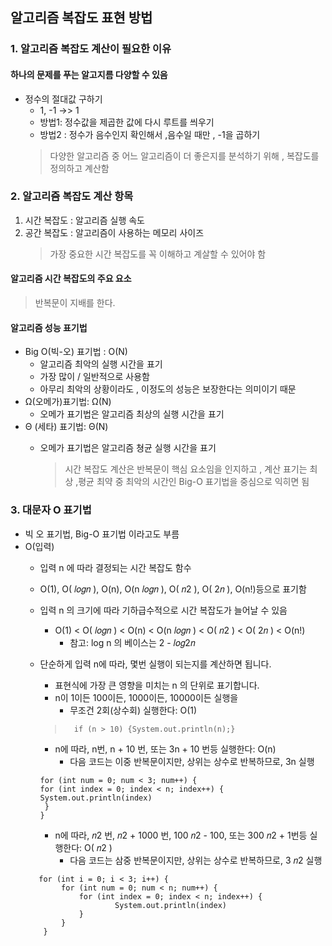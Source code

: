 ## 알고리즘 복잡도 표현 방법

### 1. 알고리즘 복잡도 계산이 필요한 이유
#### 하나의 문제를 푸는 알고지름 다양할 수 있음 
- 정수의 절대값 구하기 
   - 1, -1 ->> 1
   - 방법1: 정수값을 제곱한 값에 다시 루트를 씌우기
   - 방법2 : 정수가 음수인지 확인해서 ,음수일 때만 , -1을 곱하기 
  >  다양한 알고리즘 중 어느 알고리즘이 더 좋은지를 분석하기 위해 , 복잡도를 정의하고 계산함

### 2. 알고리즘 복잡도 계산 항목
1. 시간 복잡도 : 알고리즘 실행 속도
2. 공간 복잡도 : 알고리즘이 사용하는 메모리 사이즈
    > 가장 중요한 시간 복잡도를 꼭 이해하고 계살할 수 있어야 함

#### 알고리즘 시간 복잡도의 주요 요소
 > 반복문이 지배를 한다. 
 
#### 알고리즘 성능 표기법
- Big O(빅-오) 표기법 : O(N)
  - 알고리즘 최악의 실행 시간을 표기 
  - 가장 많이 / 일반적으로 사용함
  - 아무리 최악의 상황이라도 , 이정도의 성능은 보장한다는 의미이기 때문 
- Ω(오메가)표기법: Ω(N)
  - 오메가 표기법은 알고리즘 최상의 실행 시간을 표기 
- Θ (세타) 표기법: Θ(N) 
  - 오메가 표기법은 알고리즘 쳥균 실행 시간을 표기

    > 시간 복잡도 계산은 반복문이 핵심 요소임을 인지하고 , 계산 표기는 최상 ,평균 최약 중 최악의 시간인 Big-O 표기법을 중심으로 익히면 됨 
    
### 3. 대문자 O 표기법
- 빅 오 표기법, Big-O 표기법 이라고도 부름
- O(입력)
  - 입력 n 에 따라 결정되는 시간 복잡도 함수
  - O(1), O( 𝑙𝑜𝑔𝑛 ), O(n), O(n 𝑙𝑜𝑔𝑛 ), O( 𝑛2 ), O( 2𝑛 ), O(n!)등으로 표기함
  -  입력 n 의 크기에 따라 기하급수적으로 시간 복잡도가 늘어날 수 있음
     - O(1) < O( 𝑙𝑜𝑔𝑛 ) < O(n) < O(n 𝑙𝑜𝑔𝑛 ) < O( 𝑛2 ) < O( 2𝑛 ) < O(n!)
        - 참고: log n 의 베이스는 2 -  𝑙𝑜𝑔2𝑛
    - 단순하게 입력 n에 따라, 몇번 실행이 되는지를 계산하면 됩니다.
      - 표현식에 가장 큰 영향을 미치는 n 의 단위로 표기합니다.
      - n이 1이든 100이든, 1000이든, 10000이든 실행을
        - 무조건 2회(상수회) 실행한다: O(1)  
      >       if (n > 10) {System.out.println(n);}

        - n에 따라, n번, n + 10 번, 또는 3n + 10 번등 실행한다: O(n)
           - 다음 코드는 이중 반복문이지만, 상위는 상수로 반복하므로, 3n 실행
        ```shell
      for (int num = 0; num < 3; num++) {
      for (int index = 0; index < n; index++) {
      System.out.println(index)
         }
      }
      ```

       - n에 따라,  𝑛2 번,  𝑛2  + 1000 번, 100 𝑛2  - 100, 또는 300 𝑛2  + 1번등 실행한다: O( 𝑛2 )
          - 다음 코드는 삼중 반복문이지만, 상위는 상수로 반복하므로, 3 𝑛2  실행
    ```shell
       for (int i = 0; i < 3; i++) {
            for (int num = 0; num < n; num++) {
                for (int index = 0; index < n; index++) {
                        System.out.println(index)
                }
            }
        }
    ```
    
    